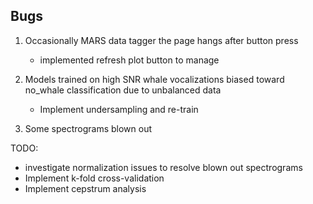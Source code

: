 ## Bugs
1) Occasionally MARS data tagger the page hangs after button press
    + implemented refresh plot button to manage

2) Models trained on high SNR whale vocalizations biased toward no_whale classification due to unbalanced data
    + Implement undersampling and re-train

3) Some spectrograms blown out

TODO: 
- investigate normalization issues to resolve blown out spectrograms
- Implement k-fold cross-validation
- Implement cepstrum analysis